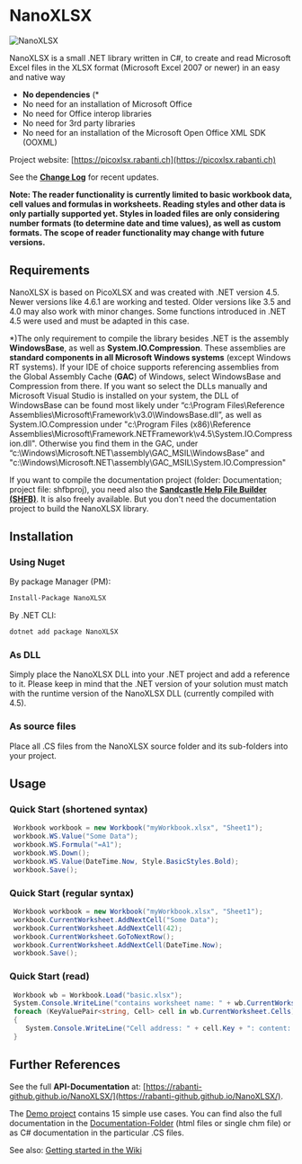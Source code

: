 # NanoXLSX

![NanoXLSX](https://rabanti-github.github.io/NanoXLSX/icons/NanoXLSX.png)

NanoXLSX is a small .NET library written in C#, to create and read Microsoft Excel files in the XLSX format (Microsoft Excel 2007 or newer) in an easy and native way

* **No dependencies** (\*
* No need for an installation of Microsoft Office
* No need for Office interop libraries
* No need for 3rd party libraries
* No need for an installation of the Microsoft Open Office XML SDK (OOXML)

Project website: [https://picoxlsx.rabanti.ch](https://picoxlsx.rabanti.ch)

See the **[Change Log](https://github.com/rabanti-github/NanoXLSX/blob/master/Changelog.md)** for recent updates.

**Note: The reader functionality is currently limited to basic workbook data, cell values and formulas in worksheets. Reading styles and other data is only partially supported yet. Styles in loaded files are only considering number formats (to determine date and time values), as well as custom formats. The scope of reader functionality may change with future versions.**

## Requirements

NanoXLSX is based on PicoXLSX and was created with .NET version 4.5. Newer versions like 4.6.1 are working and tested. Older versions like 3.5 and 4.0 may also work with minor changes. Some functions introduced in .NET 4.5 were used and must be adapted in this case.

*)The only requirement to compile the library besides .NET is the assembly **WindowsBase**, as well as **System.IO.Compression**. These assemblies are **standard components in all Microsoft Windows systems** (except Windows RT systems). If your IDE of choice supports referencing assemblies from the Global Assembly Cache (**GAC**) of Windows, select WindowsBase and Compression from there. If you want so select the DLLs manually and Microsoft Visual Studio is installed on your system, the DLL of WindowsBase can be found most likely under “c:\Program Files\Reference Assemblies\Microsoft\Framework\v3.0\WindowsBase.dll”, as well as System.IO.Compression under "c:\Program Files (x86)\Reference Assemblies\Microsoft\Framework\.NETFramework\v4.5\System.IO.Compression.dll". Otherwise you find them in the GAC, under “c:\Windows\Microsoft.NET\assembly\GAC_MSIL\WindowsBase” and "c:\Windows\Microsoft.NET\assembly\GAC_MSIL\System.IO.Compression"

If you want to compile the documentation project (folder: Documentation; project file: shfbproj), you need also the **[Sandcastle Help File Builder (SHFB)](https://github.com/EWSoftware/SHFB)**. It is also freely available. But you don't need the documentation project to build the NanoXLSX library.

## Installation

### Using Nuget

By package Manager (PM):

```sh
Install-Package NanoXLSX
```

By .NET CLI:

```sh
dotnet add package NanoXLSX
```

### As DLL

Simply place the NanoXLSX DLL into your .NET project and add a reference to it. Please keep in mind that the .NET version of your solution must match with the runtime version of the NanoXLSX DLL (currently compiled with 4.5).

### As source files

Place all .CS files from the NanoXLSX source folder and its sub-folders into your project.

## Usage

### Quick Start (shortened syntax)

```c#
 Workbook workbook = new Workbook("myWorkbook.xlsx", "Sheet1");         // Create new workbook with a worksheet called Sheet1
 workbook.WS.Value("Some Data");                                        // Add cell A1
 workbook.WS.Formula("=A1");                                            // Add formula to cell B1
 workbook.WS.Down();                                                    // Go to row 2
 workbook.WS.Value(DateTime.Now, Style.BasicStyles.Bold);               // Add formatted value to cell A2
 workbook.Save();                                                       // Save the workbook as myWorkbook.xlsx
```

### Quick Start (regular syntax)

```c#
 Workbook workbook = new Workbook("myWorkbook.xlsx", "Sheet1");         // Create new workbook with a worksheet called Sheet1
 workbook.CurrentWorksheet.AddNextCell("Some Data");                    // Add cell A1
 workbook.CurrentWorksheet.AddNextCell(42);                             // Add cell B1
 workbook.CurrentWorksheet.GoToNextRow();                               // Go to row 2
 workbook.CurrentWorksheet.AddNextCell(DateTime.Now);                   // Add cell A2
 workbook.Save();                                                       // Save the workbook as myWorkbook.xlsx
```

### Quick Start (read)

```c#
 Workbook wb = Workbook.Load("basic.xlsx");                             // Read the workbook
 System.Console.WriteLine("contains worksheet name: " + wb.CurrentWorksheet.SheetName);
 foreach (KeyValuePair<string, Cell> cell in wb.CurrentWorksheet.Cells)
 {
    System.Console.WriteLine("Cell address: " + cell.Key + ": content:'" + cell.Value.Value + "'");
 }
```

## Further References

See the full **API-Documentation** at: [https://rabanti-github.github.io/NanoXLSX/](https://rabanti-github.github.io/NanoXLSX/).

The [Demo project](https://github.com/rabanti-github/NanoXLSX/tree/master/Demo) contains 15 simple use cases. You can find also the full documentation in the [Documentation-Folder](https://github.com/rabanti-github/NanoXLSX/tree/master/docs) (html files or single chm file) or as C# documentation in the particular .CS files.

See also: [Getting started in the Wiki](https://github.com/rabanti-github/NanoXLSX/wiki/Getting-started)
